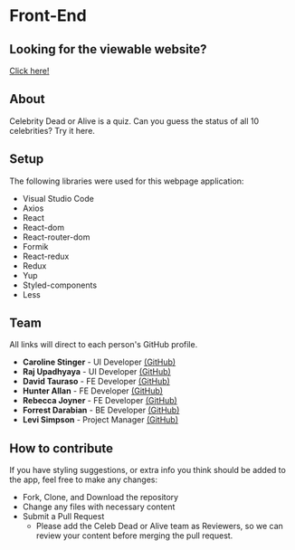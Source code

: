 # Front-End

Looking for the viewable website?
---
[Click here!](https://celeb-dead-or-alive.dtauraso.vercel.app/)

About
---
Celebrity Dead or Alive is a quiz.  Can you guess the status of all
10 celebrities?  Try it here.


Setup
---

The following libraries were used for this webpage application:

*   Visual Studio Code
*   Axios
*   React
*   React-dom
*   React-router-dom
*   Formik
*   React-redux
*   Redux
*   Yup
*   Styled-components
*   Less



Team
---

All links will direct to each person's GitHub profile.


*   **Caroline Stinger** - UI Developer [(GitHub)](https://github.com/kelpiy)
*   **Raj Upadhyaya** - UI Developer [(GitHub)](https://github.com/rUpadhyayahacks)
*   **David Tauraso** - FE Developer [(GitHub)](https://github.com/dtauraso)
*   **Hunter Allan** - FE Developer [(GitHub)](https://github.com/Hunter5555)
*   **Rebecca Joyner** - FE Developer [(GitHub)](https://github.com/rebeccajoyner)
*   **Forrest Darabian** - BE Developer [(GitHub)](https://github.com/Forrestdarabian)
*   **Levi Simpson** - Project Manager [(GitHub)](https://github.com/Levi-Huynh)

How to contribute
---

If you have styling suggestions, or extra info you think should be added to the app, feel free to make any changes:


*   Fork, Clone, and Download the repository
*   Change any files with necessary content
*   Submit a Pull Request
    *   Please add the Celeb Dead or Alive team as Reviewers, so we can review your content before merging the pull request.

